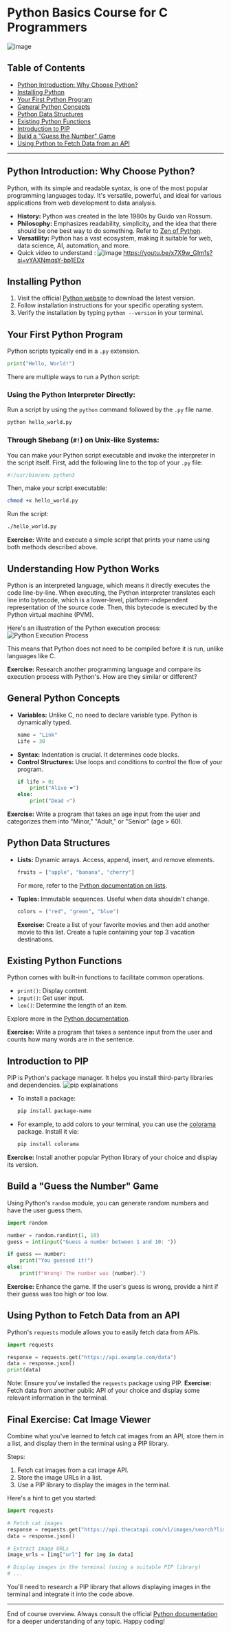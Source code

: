 # Python Basics Course for C Programmers
![image](https://upload.wikimedia.org/wikipedia/commons/thumb/c/c3/Python-logo-notext.svg/40px-Python-logo-notext.svg.png)
## Table of Contents
- [Python Introduction: Why Choose Python?](#python-introduction-why-choose-python)
- [Installing Python](#installing-python)
- [Your First Python Program](#your-first-python-program)
- [General Python Concepts](#general-python-concepts)
- [Python Data Structures](#python-data-structures)
- [Existing Python Functions](#existing-python-functions)
- [Introduction to PIP](#introduction-to-pip)
- [Build a "Guess the Number" Game](#build-a-guess-the-number-game)
- [Using Python to Fetch Data from an API](#using-python-to-fetch-data-from-an-api)

---

## Python Introduction: Why Choose Python?
Python, with its simple and readable syntax, is one of the most popular programming languages today. It's versatile, powerful, and ideal for various applications from web development to data analysis.
- **History:** Python was created in the late 1980s by Guido van Rossum.
- **Philosophy:** Emphasizes readability, simplicity, and the idea that there should be one best way to do something. Refer to [Zen of Python](https://www.python.org/dev/peps/pep-0020/).
- **Versatility:** Python has a vast ecosystem, making it suitable for web, data science, AI, automation, and more.
- Quick video to understand : 
  ![image](https://img.youtube.com/vi/x7X9w_GIm1s/mqdefault.jpg)
  https://youtu.be/x7X9w_GIm1s?si=vYAXNmqsY-bp1EDx

## Installing Python
1. Visit the official [Python website](https://www.python.org/downloads/) to download the latest version.
2. Follow installation instructions for your specific operating system.
3. Verify the installation by typing `python --version` in your terminal.

## Your First Python Program
Python scripts typically end in a `.py` extension.
```python
print("Hello, World!")
```
There are multiple ways to run a Python script:

### Using the Python Interpreter Directly:
Run a script by using the `python` command followed by the `.py` file name.
```bash
python hello_world.py
```

### Through Shebang (`#!`) on Unix-like Systems:
You can make your Python script executable and invoke the interpreter in the script itself.
First, add the following line to the top of your `.py` file:
```bash
#!/usr/bin/env python3
```
Then, make your script executable:
```bash
chmod +x hello_world.py
```
Run the script:
```bash
./hello_world.py
```
**Exercise:** Write and execute a simple script that prints your name using both methods described above.

## Understanding How Python Works
Python is an interpreted language, which means it directly executes the code line-by-line. When executing, the Python interpreter translates each line into bytecode, which is a lower-level, platform-independent representation of the source code. Then, this bytecode is executed by the Python virtual machine (PVM).

Here's an illustration of the Python execution process:
![Python Execution Process](https://www.datasciencecentral.com/wp-content/uploads/2021/10/8784089862.jpeg)

This means that Python does not need to be compiled before it is run, unlike languages like C.

**Exercise:** Research another programming language and compare its execution process with Python's. How are they similar or different?


## General Python Concepts
- **Variables:** Unlike C, no need to declare variable type. Python is dynamically typed.
  ```python
  name = "Link"
  Life = 30
  ```
- **Syntax:** Indentation is crucial. It determines code blocks.
- **Control Structures:** Use loops and conditions to control the flow of your program.
  ```python
  if life > 0:
      print("Alive ❤️")
  else:
      print("Dead 💀")
  ```
**Exercise:** Write a program that takes an age input from the user and categorizes them into "Minor," "Adult," or "Senior" (age > 60).

## Python Data Structures
- **Lists:** Dynamic arrays. Access, append, insert, and remove elements.
  ```python
  fruits = ["apple", "banana", "cherry"]
  ```
  For more, refer to the [Python documentation on lists](https://docs.python.org/3/tutorial/introduction.html#lists).
  
- **Tuples:** Immutable sequences. Useful when data shouldn't change.
  ```python
  colors = ("red", "green", "blue")
  ```
  **Exercise:** Create a list of your favorite movies and then add another movie to this list. Create a tuple containing your top 3 vacation destinations.


## Existing Python Functions
Python comes with built-in functions to facilitate common operations.
- `print()`: Display content.
- `input()`: Get user input.
- `len()`: Determine the length of an item.
  
Explore more in the [Python documentation](https://docs.python.org/3/library/functions.html).

**Exercise:** Write a program that takes a sentence input from the user and counts how many words are in the sentence.

## Introduction to PIP
PIP is Python's package manager. It helps you install third-party libraries and dependencies.
![pip explainations](https://files.realpython.com/media/What-is-PIP_Watermarked.4944e95d83ad.jpg)
- To install a package:
  ```bash
  pip install package-name
  ```
- For example, to add colors to your terminal, you can use the [colorama](https://pypi.org/project/colorama/) package. Install it via:
  ```bash
  pip install colorama
  ```
**Exercise:** Install another popular Python library of your choice and display its version.

## Build a "Guess the Number" Game
Using Python's `random` module, you can generate random numbers and have the user guess them.
```python
import random

number = random.randint(1, 10)
guess = int(input("Guess a number between 1 and 10: "))

if guess == number:
    print("You guessed it!")
else:
    print(f"Wrong! The number was {number}.")
```
**Exercise:** Enhance the game. If the user's guess is wrong, provide a hint if their guess was too high or too low.

## Using Python to Fetch Data from an API
Python's `requests` module allows you to easily fetch data from APIs.
```python
import requests

response = requests.get("https://api.example.com/data")
data = response.json()
print(data)
```
Note: Ensure you've installed the `requests` package using PIP.
**Exercise:** Fetch data from another public API of your choice and display some relevant information in the terminal.

## Final Exercise: Cat Image Viewer

Combine what you've learned to fetch cat images from an API, store them in a list, and display them in the terminal using a PIP library.

Steps:
1. Fetch cat images from a cat image API.
2. Store the image URLs in a list.
3. Use a PIP library to display the images in the terminal.

Here's a hint to get you started:
```python
import requests

# Fetch cat images
response = requests.get("https://api.thecatapi.com/v1/images/search?limit=4")
data = response.json()

# Extract image URLs
image_urls = [img["url"] for img in data]

# Display images in the terminal (using a suitable PIP library)
# ...

```
You'll need to research a PIP library that allows displaying images in the terminal and integrate it into the code above.

---

End of course overview. Always consult the official [Python documentation](https://docs.python.org/3/) for a deeper understanding of any topic. Happy coding!
